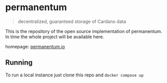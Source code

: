 # permanentum

> decentralized, guaranteed storage of Cardano data

This is the repository of the open source implementation of permanentum. In time the whole project will be available here.

homepage: [permanentum.io](https://permanentum.io)

## Running

To run a local instance just clone this repo and `docker compose up`
